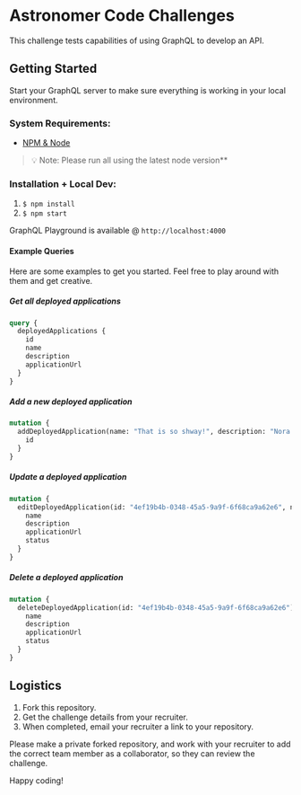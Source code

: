 # Astronomer Code Challenges

This challenge tests capabilities of using GraphQL to develop an API.

## Getting Started

Start your GraphQL server to make sure everything is working in your local environment.

### System Requirements:

- [NPM & Node](https://nodejs.org/en/download/)

> 💡 Note: Please run all using the latest node version**

### Installation + Local Dev:

1. `$ npm install`
2. `$ npm start`

GraphQL Playground is available @ `http://localhost:4000`

#### Example Queries

Here are some examples to get you started. Feel free to play around with them and get creative.

##### Get all deployed applications

```graphql
query {
  deployedApplications {
    id
    name
    description
    applicationUrl
  }
}
```

##### Add a new deployed application

```graphql
mutation {
  addDeployedApplication(name: "That is so shway!", description: "Nora West-Allen") {
    id
  }
}
```

##### Update a deployed application

```graphql
mutation {
  editDeployedApplication(id: "4ef19b4b-0348-45a5-9a9f-6f68ca9a62e6", name: "XS") {
    name
    description
    applicationUrl
    status
  }
}
```

##### Delete a deployed application

```graphql
mutation {
  deleteDeployedApplication(id: "4ef19b4b-0348-45a5-9a9f-6f68ca9a62e6") {
    name
    description
    applicationUrl
    status
  }
}
```

## Logistics

1. Fork this repository.
2. Get the challenge details from your recruiter.
3. When completed, email your recruiter a link to your repository.

Please make a private forked repository, and work with your recruiter to add the correct team member as a collaborator, so they can review the challenge. <br />

Happy coding!
